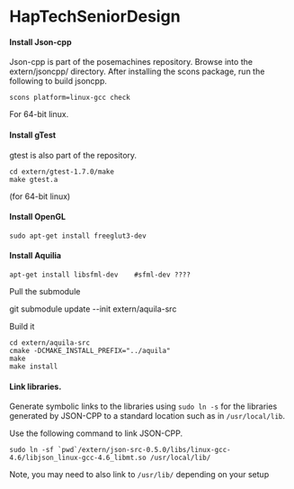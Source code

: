 # HapTechSeniorDesign

#### Install Json-cpp

Json-cpp is part of the posemachines repository. Browse into the extern/jsoncpp/ directory. After installing
the scons package, run the following to build jsoncpp.

    scons platform=linux-gcc check

For 64-bit linux.

#### Install gTest

gtest is also part of the repository. 

    cd extern/gtest-1.7.0/make
    make gtest.a

(for 64-bit linux)

#### Install OpenGL

    sudo apt-get install freeglut3-dev

#### Install Aquilia

    apt-get install libsfml-dev    #sfml-dev ????

Pull the submodule

  git submodule update --init extern/aquila-src

Build it

    cd extern/aquila-src
    cmake -DCMAKE_INSTALL_PREFIX="../aquila"
    make
    make install

#### Link libraries.

Generate symbolic links to the libraries using `sudo ln -s` for the libraries generated by JSON-CPP to a standard location
such as in `/usr/local/lib`.

Use the following command to link JSON-CPP.

    sudo ln -sf `pwd`/extern/json-src-0.5.0/libs/linux-gcc-4.6/libjson_linux-gcc-4.6_libmt.so /usr/local/lib/

Note, you may need to also link to `/usr/lib/` depending on your setup
